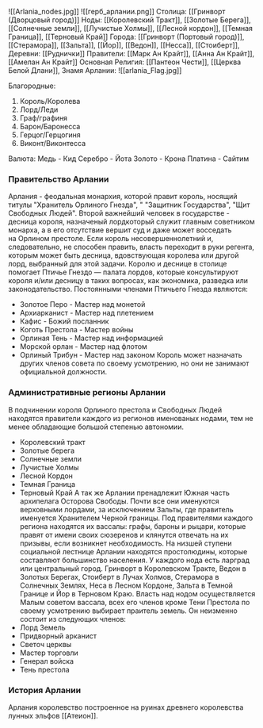 ![[Arlania_nodes.jpg]]
![[герб_арлании.png]]
Столица:  [[Гринворт (Дворцовый город)]]
Ноды: [[Королевский Тракт]], [[Золотые Берега]], [[Солнечные земли]], [[Лучистые Холмы]], [[Лесной кордон]], [[Темная Граница]], [[Терновый Край]]
Города: [[Гринворт (Портовый город)]], [[Стерамора]], [[Зальта]], [[Йор]], [[Ведон]], [[Несса]], [[Стоиберт]], 
Деревни: [[Руднички]]
Правители: [[Марк Ан Крайт]], [[Анна Ан Крайт]], [[Амелан Ан Крайт]]
Основная Религия: [[Пантеон Чести]], [[Церква Белой Длани]], 
Знамя Арлании:
![[arlania_Flag.jpg]]

Благородные: 
1. Король/Королева
2. Лорд/Леди
3. Граф/графиня
4. Барон/Баронесса
5. Герцог/Герцогиня 
6. Виконт/Виконтесса

Валюта:
Медь - Кид
Серебро - Йота
Золото - Крона
Платина - Сайтим 

### Правительство Арлании
Арлания - феодальная монархия, которой правит король, носящий титулы "Хранитель Орлиного Гнезда", " "Защитник Государства", "Щит Свободных Людей". Второй важнейший человек в государстве - десница короля, назначеный лордкоторый служит главным советником монарха, а в его отсутствие вершит суд и даже может восседать на Орлином престоле. Если король несовершеннолетний и, следовательно, не способен править, власть переходит в руки регента, которым может быть десница, вдовствующая королева или другой лорд, выбранный для этой задачи. 
Королю и деснице в столице помогает Птичье Гнездо — палата лордов, которые консультируют короля и/или десницу в таких вопросах, как экономика, разведка или законодательство. Постоянными членами Птичьего Гнезда являются:
- Золотое Перо - Мастер над монетой
- Архиарканист - Мастер над плетением
- Кафис - Божий посланник
- Коготь Престола - Мастер войны
- Орлиная Тень - Мастер над информацией
- Морской орлан - Мастер над флотом
- Орлиный Трибун - Мастер над законом
Король может назначать других членов совета по своему усмотрению, но они не занимают официальной должности.

### Административные регионы Арлании
В подчинении короля Орлиного престола и Свободных Людей находятся правители каждого из регионов именованых нодами, тем не менее обладающие большой степенью автономии. 
- Королевский тракт 
- Золотые берега 
- Солнечные земли
- Лучистые Холмы
- Лесной Кордон
- Темная Граница
- Терновый Край
А так же Арлании пренадлежит Южная часть архипелага Осторова Свободы. Почти все они именуются верховными лордами, за исключением Зальты, где правитель именуется Хранителем Черной границы. Под правителями каждого региона находятся их вассалы: графы, бароны и рыцари, которые правят от имени своих сюзеренов и клянутся отвечать на их призывы, если возникнет необходимость. На низшей ступени социальной лестнице Арлании находятся простолюдины, которые составляют большинство населения.
У каждого нода есть ларград или центральный город. Гринворт в Королевском Тракте, Ведон в Золотых Берегах, Стоиберт в Лучах Холмов, Стерамора в Солнечных Землях, Неса в Лесном Кордоне, Зальта в Темной Границе и Йор в Терновом Краю.
Власть над нодом осуществляется Малым советом вассала, всех его членов кроме Тени Престола по своему усмотрению выбирает праитель земель. Он неизменно состоит из следующих членов:
- Лорд Земель 
- Придворный арканист
- Светоч церквы
- Мастер торговли 
- Генерал войска 
- Тень престола 

### История Арлании
Арлания королевство построенное на руинах древнего королевства лунных эльфов [[Атеион]].